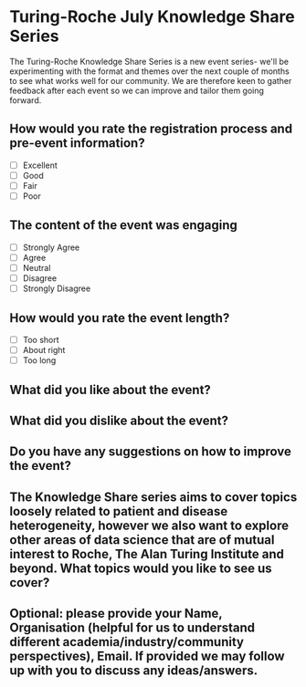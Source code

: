 # Turing-Roche July Knowledge Share Series 

The Turing-Roche Knowledge Share Series is a new event series- we'll be experimenting with the format and themes over the next couple of months to see what works well for our community. We are therefore keen to gather feedback after each event so we can improve and tailor them going forward.

## How would you rate the registration process and pre-event information?
- [ ] Excellent
- [ ] Good
- [ ] Fair
- [ ] Poor

## The content of the event was engaging
- [ ] Strongly Agree
- [ ] Agree
- [ ] Neutral
- [ ] Disagree
- [ ] Strongly Disagree

## How would you rate the event length?
- [ ] Too short
- [ ] About right
- [ ] Too long

## What did you like about the event?

## What did you dislike about the event?

## Do you have any suggestions on how to improve the event?

## The Knowledge Share series aims to cover topics loosely related to patient and disease heterogeneity, however we also want to explore other areas of data science that are of mutual interest to Roche, The Alan Turing Institute and beyond. What topics would you like to see us cover?

## Optional: please provide your Name, Organisation (helpful for us to understand different academia/industry/community perspectives), Email. If provided we may follow up with you to discuss any ideas/answers.



